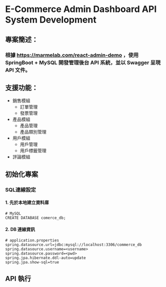 # E-Commerce Admin Dashboard API System Development
## 專案簡述：
### 根據 https://marmelab.com/react-admin-demo ，使用 SpringBoot + MySQL 開發管理後台 API 系統，並以 Swagger 呈現 API 文件。

## 支援功能：
- 銷售模組
    - 訂單管理
    - 發票管理
- 產品模組
    - 產品管理
    - 產品類別管理
- 用戶模組
    - 用戶管理
    - 用戶標籤管理
- 評論模組


## 初始化專案
### SQL連線設定

#### 1. 先於本地建立資料庫
```
# MySQL
CREATE DATABASE comerce_db;
```

#### 2. DB 連線資訊
```
# application.properties
spring.datasource.url=jdbc:mysql://localhost:3306/commerce_db
spring.datasource.username=<username>
spring.datasource.password=<pwd>
spring.jpa.hibernate.ddl-auto=update
spring.jpa.show-sql=true
```

## API 執行